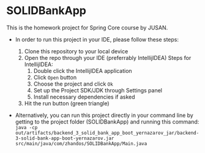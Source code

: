 # SOLIDBankApp
This is the homework project for Spring Core course by JUSAN.
* In order to run this project in your IDE, please follow these steps:
   1. Clone this repository to your local device
   2. Open the repo through your IDE (preferrably IntellijIDEA)
      Steps for IntellijIDEA:
      1. Double click the IntellijIDEA application
      2. Click `Open` button
      3. Choose the project and click `Ok`
      4. Set up the Project SDK/JDK through Settings panel
      5. Install necessary dependencies if asked
   3. Hit the run button (green triangle)

* Alternatively, you can run this project directly in your command line by getting to the project folder (SOLIDBankApp) and running this command:
  ```java -cp out/artifacts/backend_3_solid_bank_app_boot_yernazarov_jar/backend-3-solid-bank-app-boot-yernazarov.jar src/main/java/com/zhandos/SOLIDBankApp/Main.java```
